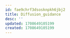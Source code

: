 ```yaml
---
id: fae9chrf3dsosknpkh6jbj2
title: Diffusion_guidance
desc: ''
updated: 1708649105199
created: 1708649105199
---
```

